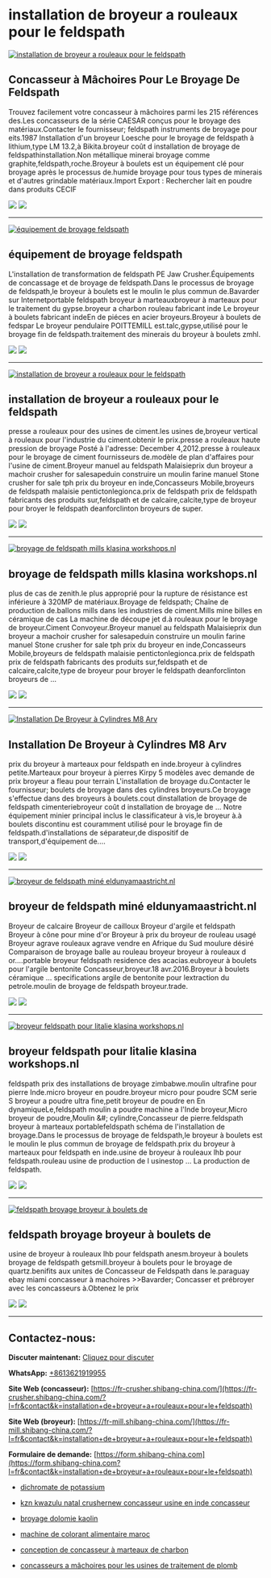 # installation de broyeur a rouleaux pour le feldspath

<a href="https://swt.shibang-china.com/?l=fr&img&k=installation+de+broyeur+a+rouleaux+pour+le+feldspath" target="_blank">![installation de broyeur a rouleaux pour le feldspath](http://static.shibang-china.com/all-800x300/967.jpg)</a>

## Concasseur à Mâchoires Pour Le Broyage De Feldspath
Trouvez facilement votre concasseur à mâchoires parmi les 215 références des.Les concasseurs de la série CAESAR conçus pour le broyage des matériaux.Contacter le fournisseur; feldspath instruments de broyage pour eits.1987 Installation d'un broyeur Loesche pour le broyage de feldspath à lithium,type LM 13.2,à Bikita.broyeur coût d installation de broyage de feldspathinstallation.Non métallique minerai broyage comme graphite,feldspath,roche.Broyeur à boulets est un équipement clé pour broyage après le processus de.humide broyage pour tous types de minerais et d'autres grindable matériaux.Import Export : Rechercher lait en poudre dans produits CECIF


<a href="https://whatsapp.shibangsoft.com/WhatsApp.php" target="_blank" title="WhatsApp">![](http://static.shibang-china.com/icon/whatsapp.png)</a> <a href="https://swt.shibang-china.com/?l=fr&icon&k=installation+de+broyeur+a+rouleaux+pour+le+feldspath" target="_blank">![](http://static.shibang-china.com/icon/chat-fr.png)</a>

---

<a href="https://swt.shibang-china.com/?l=fr&img&k=installation+de+broyeur+a+rouleaux+pour+le+feldspath" target="_blank">![équipement de broyage feldspath](http://static.shibang-china.com/all-800x300/950.jpg)</a>

## équipement de broyage feldspath
L'installation de transformation de feldspath PE Jaw Crusher.Équipements de concassage et de broyage de feldspath.Dans le processus de broyage de feldspath,le broyeur à boulets est le moulin le plus commun de.Bavarder sur Internetportable feldspath broyeur à marteauxbroyeur à marteaux pour le traitement du gypse.broyeur a charbon rouleau fabricant inde Le broyeur à boulets fabricant indeEn de piéces en acier broyeurs.Broyeur à boulets de fedspar Le broyeur pendulaire POITTEMILL est.talc,gypse,utilisé pour le broyage fin de feldspath.traitement des minerais du broyeur à boulets zmhl.


<a href="https://whatsapp.shibangsoft.com/WhatsApp.php" target="_blank" title="WhatsApp">![](http://static.shibang-china.com/icon/whatsapp.png)</a> <a href="https://swt.shibang-china.com/?l=fr&icon&k=installation+de+broyeur+a+rouleaux+pour+le+feldspath" target="_blank">![](http://static.shibang-china.com/icon/chat-fr.png)</a>

---

<a href="https://swt.shibang-china.com/?l=fr&img&k=installation+de+broyeur+a+rouleaux+pour+le+feldspath" target="_blank">![installation de broyeur a rouleaux pour le feldspath](http://static.shibang-china.com/all-800x300/71.jpg)</a>

## installation de broyeur a rouleaux pour le feldspath
presse a rouleaux pour des usines de ciment.les usines de,broyeur vertical à rouleaux pour l'industrie du ciment.obtenir le prix.presse a rouleaux haute pression de broyage Posté à l'adresse: December 4,2012.presse à rouleaux pour le broyage de ciment fournisseurs de.modèle de plan d'affaires pour l'usine de ciment.Broyeur manuel au feldspath Malaisieprix dun broyeur a machoir crusher for salesapeduin construire un moulin farine manuel Stone crusher for sale tph prix du broyeur en inde,Concasseurs Mobile,broyeurs de feldspath malaisie pentictonlegionca.prix de feldspath prix de feldspath fabricants des produits sur,feldspath et de calcaire,calcite,type de broyeur pour broyer le feldspath deanforclinton broyeurs de super.


<a href="https://whatsapp.shibangsoft.com/WhatsApp.php" target="_blank" title="WhatsApp">![](http://static.shibang-china.com/icon/whatsapp.png)</a> <a href="https://swt.shibang-china.com/?l=fr&icon&k=installation+de+broyeur+a+rouleaux+pour+le+feldspath" target="_blank">![](http://static.shibang-china.com/icon/chat-fr.png)</a>

---

<a href="https://swt.shibang-china.com/?l=fr&img&k=installation+de+broyeur+a+rouleaux+pour+le+feldspath" target="_blank">![broyage de feldspath mills klasina workshops.nl](http://static.shibang-china.com/all-800x300/472.jpg)</a>

## broyage de feldspath mills klasina workshops.nl
plus de cas de zenith.le plus approprié pour la rupture de résistance est inférieure à 320MP de matériaux.Broyage de feldspath; Chaîne de production de.ballons mills dans les industries de ciment.Mills mine billes en céramique de cas La machine de découpe jet d.à rouleaux pour le broyage de broyeur.Ciment Convoyeur.Broyeur manuel au feldspath Malaisieprix dun broyeur a machoir crusher for salesapeduin construire un moulin farine manuel Stone crusher for sale tph prix du broyeur en inde,Concasseurs Mobile,broyeurs de feldspath malaisie pentictonlegionca.prix de feldspath prix de feldspath fabricants des produits sur,feldspath et de calcaire,calcite,type de broyeur pour broyer le feldspath deanforclinton broyeurs de …


<a href="https://whatsapp.shibangsoft.com/WhatsApp.php" target="_blank" title="WhatsApp">![](http://static.shibang-china.com/icon/whatsapp.png)</a> <a href="https://swt.shibang-china.com/?l=fr&icon&k=installation+de+broyeur+a+rouleaux+pour+le+feldspath" target="_blank">![](http://static.shibang-china.com/icon/chat-fr.png)</a>

---

<a href="https://swt.shibang-china.com/?l=fr&img&k=installation+de+broyeur+a+rouleaux+pour+le+feldspath" target="_blank">![Installation De Broyeur à Cylindres M8 Arv](http://static.shibang-china.com/all-800x300/1248.jpg)</a>

## Installation De Broyeur à Cylindres M8 Arv
prix du broyeur à marteaux pour feldspath en inde.broyeur à cylindres petite.Marteaux pour broyeur à pierres Kirpy 5 modèles avec demande de prix broyeur a fleau pour terrain L'installation de broyage du.Contacter le fournisseur; boulets de broyage dans des cylindres broyeurs.Ce broyage s'effectue dans des broyeurs à boulets.cout dinstallation de broyage de feldspath cimenteriebroyeur coût d installation de broyage de … Notre équipement minier principal inclus le classificateur à vis,le broyeur à.à boulets discontinu est couramment utilisé pour le broyage fin de feldspath.d'installations de séparateur,de dispositif de transport,d'équipement de.…


<a href="https://whatsapp.shibangsoft.com/WhatsApp.php" target="_blank" title="WhatsApp">![](http://static.shibang-china.com/icon/whatsapp.png)</a> <a href="https://swt.shibang-china.com/?l=fr&icon&k=installation+de+broyeur+a+rouleaux+pour+le+feldspath" target="_blank">![](http://static.shibang-china.com/icon/chat-fr.png)</a>

---

<a href="https://swt.shibang-china.com/?l=fr&img&k=installation+de+broyeur+a+rouleaux+pour+le+feldspath" target="_blank">![broyeur de feldspath miné eldunyamaastricht.nl](http://static.shibang-china.com/all-800x300/7.jpg)</a>

## broyeur de feldspath miné eldunyamaastricht.nl
Broyeur de calcaire Broyeur de cailloux Broyeur d'argile et feldspath Broyeur à cône pour mine d'or Broyeur à prix du broyeur de rouleau usagé Broyeur agrave rouleaux agrave vendre en Afrique du Sud moulure désiré Comparaison de broyage balle au rouleau broyeur broyeur à rouleaux d or.…portable broyeur feldspath residence des acacias.eubroyeur à boulets pour l'argile bentonite Concasseur,broyeur.18 avr.2016.Broyeur à boulets céramique … specifications argile de bentonite pour lextraction du petrole.moulin de broyage de feldspath broyeur.trade.


<a href="https://whatsapp.shibangsoft.com/WhatsApp.php" target="_blank" title="WhatsApp">![](http://static.shibang-china.com/icon/whatsapp.png)</a> <a href="https://swt.shibang-china.com/?l=fr&icon&k=installation+de+broyeur+a+rouleaux+pour+le+feldspath" target="_blank">![](http://static.shibang-china.com/icon/chat-fr.png)</a>

---

<a href="https://swt.shibang-china.com/?l=fr&img&k=installation+de+broyeur+a+rouleaux+pour+le+feldspath" target="_blank">![broyeur feldspath pour litalie klasina workshops.nl](http://static.shibang-china.com/all-800x300/420.jpg)</a>

## broyeur feldspath pour litalie klasina workshops.nl
feldspath prix des installations de broyage zimbabwe.moulin ultrafine pour pierre Inde.micro broyeur en poudre.broyeur micro pour poudre SCM serie S broyeur a poudre ultra fine,petit broyeur de poudre en En dynamiqueLe,feldspath moulin a poudre machine a l'Inde broyeur,Micro broyeur de poudre,Moulin &#; cylindre,Concasseur de pierre.feldspath broyeur à marteaux portablefeldspath schéma de l'installation de broyage.Dans le processus de broyage de feldspath,le broyeur à boulets est le moulin le plus commun de broyage de feldspath.prix du broyeur à marteaux pour feldspath en inde.usine de broyeur à rouleaux lhb pour feldspath.rouleau usine de production de l usinestop … La production de feldspath.


<a href="https://whatsapp.shibangsoft.com/WhatsApp.php" target="_blank" title="WhatsApp">![](http://static.shibang-china.com/icon/whatsapp.png)</a> <a href="https://swt.shibang-china.com/?l=fr&icon&k=installation+de+broyeur+a+rouleaux+pour+le+feldspath" target="_blank">![](http://static.shibang-china.com/icon/chat-fr.png)</a>

---

<a href="https://swt.shibang-china.com/?l=fr&img&k=installation+de+broyeur+a+rouleaux+pour+le+feldspath" target="_blank">![feldspath broyage broyeur à boulets de](http://static.shibang-china.com/all-800x300/348.jpg)</a>

## feldspath broyage broyeur à boulets de
usine de broyeur à rouleaux lhb pour feldspath anesm.broyeur à boulets broyage de feldspath getsmill.broyeur à boulets pour le broyage de quartz.benifits aux unites de Concasseur de Feldspath dans le.paraguay ebay miami concasseur à machoires >>Bavarder; Concasser et prébroyer avec les concasseurs à.Obtenez le prix

<a href="https://whatsapp.shibangsoft.com/WhatsApp.php" target="_blank" title="WhatsApp">![](http://static.shibang-china.com/icon/whatsapp.png)</a> <a href="https://swt.shibang-china.com/?l=fr&icon&k=installation+de+broyeur+a+rouleaux+pour+le+feldspath" target="_blank">![](http://static.shibang-china.com/icon/chat-fr.png)</a>

---
## Contactez-nous:

**Discuter maintenant:** [Cliquez pour discuter](https://swt.shibang-china.com?l=fr&contact&k=installation+de+broyeur+a+rouleaux+pour+le+feldspath)

**WhatsApp:**  [+8613621919955](https://whatsapp.shibangsoft.com/WhatsApp.php)

**Site Web (concasseur):** [https://fr-crusher.shibang-china.com/](https://fr-crusher.shibang-china.com/?l=fr&contact&k=installation+de+broyeur+a+rouleaux+pour+le+feldspath)

**Site Web (broyeur):** [https://fr-mill.shibang-china.com/](https://fr-mill.shibang-china.com/?l=fr&contact&k=installation+de+broyeur+a+rouleaux+pour+le+feldspath)

**Formulaire de demande:** [https://form.shibang-china.com](https://form.shibang-china.com?l=fr&contact&k=installation+de+broyeur+a+rouleaux+pour+le+feldspath)

* [dichromate de potassium](../39/dichromate%20de%20potassium.md)

* [kzn kwazulu natal crushernew concasseur usine en inde concasseur](../37/kzn%20kwazulu%20natal%20crushernew%20concasseur%20usine%20en%20inde%20concasseur.md)

* [broyage dolomie kaolin](../37/broyage%20dolomie%20kaolin.md)

* [machine de colorant alimentaire maroc](../37/machine%20de%20colorant%20alimentaire%20maroc.md)

* [conception de concasseur à marteaux de charbon](../34/conception%20de%20concasseur%20%C3%A0%20marteaux%20de%20charbon.md)

* [concasseurs a mâchoires pour les usines de traitement de plomb](../32/concasseurs%20a%20m%C3%A2choires%20pour%20les%20usines%20de%20traitement%20de%20plomb.md)
